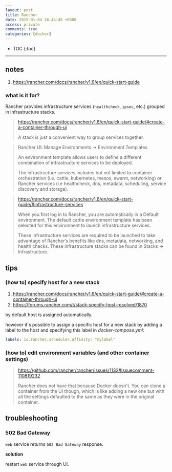 ```yaml
---
layout: post
title: Rancher
date: 2019-01-04 16:44:45 +0300
access: private
comments: true
categories: [docker]
---
```


<!-- more -->

* TOC
{:toc}
<hr>

notes
-----

1. <https://rancher.com/docs/rancher/v1.6/en/quick-start-guide>

### what is it for?

Rancher provides infrastructure services (`healthcheck`, `ipsec`, etc.) grouped
in infrastructure stacks.

> <https://rancher.com/docs/rancher/v1.6/en/quick-start-guide/#create-a-container-through-ui>
>
> A stack is just a convenient way to group services together.

> Rancher UI: Manage Environments → Environment Templates
>
> An environment template allows users to define a different combination of
> infrastructure services to be deployed.
>
> The infrastructure services includes but not limited to container orchestration
> (i.e. cattle, kubernetes, mesos, swarm, networking) or Rancher services
> (i.e healthcheck, dns, metadata, scheduling, service discovery and storage).

> <https://rancher.com/docs/rancher/v1.6/en/quick-start-guide/#infrastructure-services>
>
> When you first log in to Rancher, you are automatically in a Default
> environment. The default cattle environment template has been selected
> for this environment to launch infrastructure services.
>
> These infrastructure services are required to be launched to take advantage
> of Rancher’s benefits like dns, metadata, networking, and health checks.
> These infrastructure stacks can be found in Stacks -> Infrastructure.

tips
----

### (how to) specify host for a new stack

1. <https://rancher.com/docs/rancher/v1.6/en/quick-start-guide/#create-a-container-through-ui>
2. <https://forums.rancher.com/t/stack-specify-host-resolved/1870>

by default host is assigned automatically.

however it's possible to assign a specific host for a new stack by adding
a label to the host and specifying this label in _docker-compose.yml_:

```yaml
labels: io.rancher.scheduler.affinity: "mylabel"
```

### (how to) edit environment variables (and other container settings)

> <https://github.com/rancher/rancher/issues/1132#issuecomment-110819232>
>
> Rancher does not have that because Docker doesn't. You can clone a container
> from the UI though, which is like adding a new one but with all the settings
> defaulted to the same as they were in the original container.

troubleshooting
---------------

### 502 Bad Gateway

`web` service returns `502 Bad Gateway` response.

**solution**

restart `web` service through UI.
